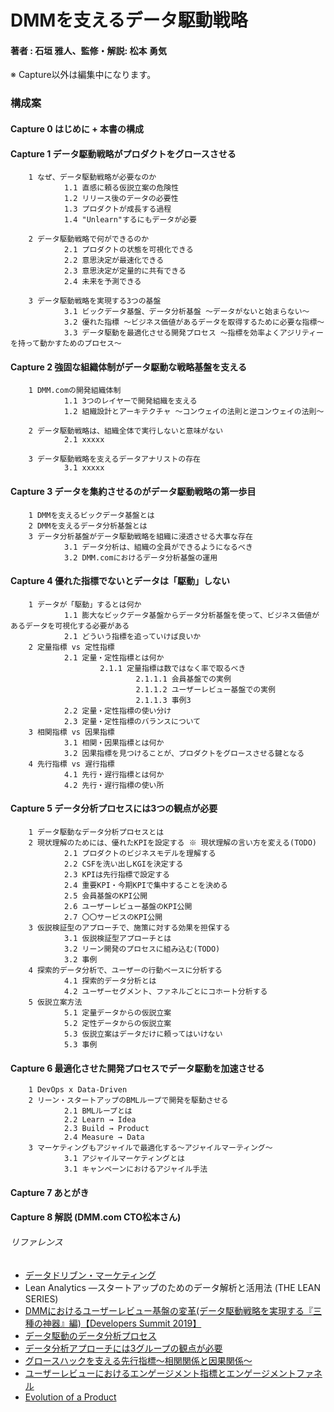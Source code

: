 # DMMを支えるデータ駆動戦略
#### 著者 : 石垣 雅人、監修・解説: 松本 勇気

※ Capture以外は編集中になります。


### 構成案

#### Capture 0 はじめに + 本書の構成

#### Capture 1 データ駆動戦略がプロダクトをグロースさせる
        1 なぜ、データ駆動戦略が必要なのか
                1.1 直感に頼る仮説立案の危険性
                1.2 リリース後のデータの必要性
                1.3 プロダクトが成長する過程
                1.4 "Unlearn"するにもデータが必要

        2 データ駆動戦略で何ができるのか 
                2.1 プロダクトの状態を可視化できる
                2.2 意思決定が最速化できる
                2.3 意思決定が定量的に共有できる
                2.4 未来を予測できる
                
        3 データ駆動戦略を実現する3つの基盤
                3.1 ビックデータ基盤、データ分析基盤 〜データがないと始まらない〜
                3.2 優れた指標 〜ビジネス価値があるデータを取得するために必要な指標〜
                3.3 データ駆動を最適化させる開発プロセス 〜指標を効率よくアジリティーを持って動かすためのプロセス〜

#### Capture 2 強固な組織体制がデータ駆動な戦略基盤を支える
        1 DMM.comの開発組織体制
                1.1 3つのレイヤーで開発組織を支える
                1.2 組織設計とアーキテクチャ 〜コンウェイの法則と逆コンウェイの法則〜
                
        2 データ駆動戦略は、組織全体で実行しないと意味がない
                2.1 xxxxx
                
        3 データ駆動戦略を支えるデータアナリストの存在
                3.1 xxxxx

#### Capture 3 データを集約させるのがデータ駆動戦略の第一歩目
        1 DMMを支えるビックデータ基盤とは
        2 DMMを支えるデータ分析基盤とは
        3 データ分析基盤がデータ駆動戦略を組織に浸透させる大事な存在
                3.1 データ分析は、組織の全員ができるようになるべき
                3.2 DMM.comにおけるデータ分析基盤の運用

#### Capture 4 優れた指標でないとデータは「駆動」しない
        1 データが「駆動」するとは何か
                1.1 膨大なビックデータ基盤からデータ分析基盤を使って、ビジネス価値があるデータを可視化する必要がある
                2.1 どういう指標を追っていけば良いか
        2 定量指標 vs 定性指標
                2.1 定量・定性指標とは何か
                        2.1.1 定量指標は数ではなく率で取るべき
                                2.1.1.1 会員基盤での実例
                                2.1.1.2 ユーザーレビュー基盤での実例
                                2.1.1.3 事例3
                2.2 定量・定性指標の使い分け
                2.3 定量・定性指標のバランスについて
        3 相関指標 vs 因果指標
                3.1 相関・因果指標とは何か
                3.2 因果指標を見つけることが、プロダクトをグロースさせる鍵となる
        4 先行指標 vs 遅行指標
                4.1 先行・遅行指標とは何か
                4.2 先行・遅行指標の使い所

#### Capture 5 データ分析プロセスには3つの観点が必要
        1 データ駆動なデータ分析プロセスとは
        2 現状理解のためには、優れたKPIを設定する ※ 現状理解の言い方を変える(TODO)
                2.1 プロダクトのビジネスモデルを理解する
                2.2 CSFを洗い出しKGIを決定する
                2.3 KPIは先行指標で設定する
                2.4 重要KPI・今期KPIで集中することを決める
                2.5 会員基盤のKPI公開
                2.6 ユーザーレビュー基盤のKPI公開
                2.7 〇〇サービスのKPI公開
        3 仮説検証型のアプローチで、施策に対する効果を担保する
                3.1 仮説検証型アプローチとは
                3.2 リーン開発のプロセスに組み込む(TODO)
                3.2 事例
        4 探索的データ分析で、ユーザーの行動ベースに分析する
                4.1 探索的データ分析とは
                4.2 ユーザーセグメント、ファネルごとにコホート分析する
        5 仮説立案方法
                5.1 定量データからの仮説立案
                5.2 定性データからの仮説立案
                5.3 仮説立案はデータだけに頼ってはいけない
                5.3 事例

#### Capture 6 最適化させた開発プロセスでデータ駆動を加速させる
        1 DevOps x Data-Driven
        2 リーン・スタートアップのBMLループで開発を駆動させる
                2.1 BMLループとは
                2.2 Learn → Idea
                2.3 Build → Product
                2.4 Measure → Data
        3 マーケティングもアジャイルで最適化する〜アジャイルマーティング〜
                3.1 アジャイルマーケティングとは
                3.1 キャンペーンにおけるアジャイル手法

#### Capture 7 あとがき

#### Capture 8 解説 (DMM.com CTO松本さん)

###### リファレンス
- [データドリブン・マーケティング](https://www.amazon.co.jp/dp/B071Y3JCM3/ref=dp-kindle-redirect?_encoding=UTF8&btkr=1)
- Lean Analytics ―スタートアップのためのデータ解析と活用法 (THE LEAN SERIES) 
- [DMMにおけるユーザーレビュー基盤の変革(データ駆動戦略を実現する『三種の神器』編)【Developers Summit 2019】](https://inside.dmm.com/entry/2019/02/19/devsumi-datadriven)
- [データ駆動のデータ分析プロセス](https://medium.com/i35-267/b52e75312667)
- [データ分析アプローチには3グループの観点が必要](https://medium.com/i35-267/7bf3aa6c1067)
- [グロースハックを支える先行指標〜相関関係と因果関係〜](https://medium.com/i35-267/45eab3e91d1)
- [ユーザーレビューにおけるエンゲージメント指標とエンゲージメントファネル](https://medium.com/i35-267/9fa4b793394d)
- [Evolution of a Product](https://medium.com/sequoia-capital/evolution-of-a-product-223ce35f2179)
